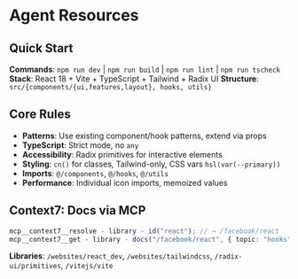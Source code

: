 # Agent Resources

## Quick Start

**Commands**: `npm run dev` | `npm run build` | `npm run lint` | `npm run tscheck`
**Stack**: React 18 + Vite + TypeScript + Tailwind + Radix UI
**Structure**: `src/{components/{ui,features,layout}, hooks, utils}`

## Core Rules

- **Patterns**: Use existing component/hook patterns, extend via props
- **TypeScript**: Strict mode, no `any`
- **Accessibility**: Radix primitives for interactive elements
- **Styling**: `cn()` for classes, Tailwind-only, CSS vars `hsl(var(--primary))`
- **Imports**: `@/components`, `@/hooks`, `@/utils`
- **Performance**: Individual icon imports, memoized values

## Context7: Docs via MCP

```typescript
mcp__context7__resolve - library - id("react"); // → /facebook/react
mcp__context7__get - library - docs("/facebook/react", { topic: "hooks" });
```

**Libraries**: `/websites/react_dev`, `/websites/tailwindcss`, `/radix-ui/primitives`, `/vitejs/vite`
